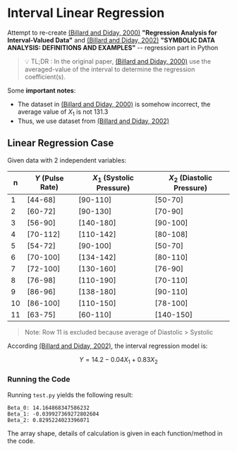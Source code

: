 # Interval Linear Regression

Attempt to re-create [(Billard and Diday, 2000)](https://link.springer.com/chapter/10.1007/978-3-642-59789-3_58) **"Regression Analysis for Interval-Valued Data"** and [(Billard and Diday, 2002)](https://www.stat.uga.edu/sites/default/files/images/Symbolic%20Data%20Analysis.pdf) **"SYMBOLIC DATA ANALYSIS: DEFINITIONS AND EXAMPLES"** -- regression part in Python

> :bulb: TL;DR : In the original paper, [(Billard and Diday, 2000)](https://link.springer.com/chapter/10.1007/978-3-642-59789-3_58) use the averaged-value of the interval to determine the regression coefficient(s).

Some **important notes**:
* The dataset in [(Billard and Diday, 2000)](https://link.springer.com/chapter/10.1007/978-3-642-59789-3_58) is somehow incorrect, the average value of $X_1$ is not 131.3
* Thus, we use dataset from [(Billard and Diday, 2002)](https://www.stat.uga.edu/sites/default/files/images/Symbolic%20Data%20Analysis.pdf)

## Linear Regression Case
Given data with 2 independent variables:

| n | $Y$ (Pulse Rate)| $X_1$ (Systolic Pressure)| $X_2$ (Diastolic Pressure)|
|---|---------|-----------|----------|
| 1 | [44-68] | [90-110]  | [50-70]  |
| 2 | [60-72] | [90-130]  | [70-90]  |
| 3 | [56-90] | [140-180] | [90-100] |
| 4 | [70-112]| [110-142] | [80-108] |
| 5 | [54-72] | [90-100]  | [50-70]  |
| 6 | [70-100]| [134-142] | [80-110] |
| 7 | [72-100]| [130-160] | [76-90]  |
| 8 | [76-98] | [110-190] | [70-110] |
| 9 | [86-96] | [138-180] | [90-110] |
| 10| [86-100]| [110-150] | [78-100] |
| 11| [63-75] | [60-110]  | [140-150]|

> Note: Row 11 is excluded because average of Diastolic $>$ Systolic

According [(Billard and Diday, 2002)](https://www.stat.uga.edu/sites/default/files/images/Symbolic%20Data%20Analysis.pdf), the interval regression model is:

$$
Y = 14.2 - 0.04 X_1 + 0.83 X_2
$$

### Running the Code

Running `test.py` yields the following result:

```
Beta_0: 14.164868347586232
Beta_1: -0.039927369272802604
Beta_2: 0.8295224023396071
```

The array shape, details of calculation is given in each function/method in the code.